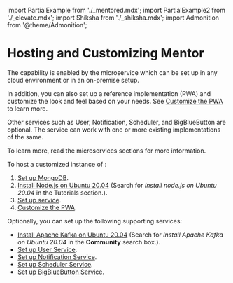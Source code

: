 import PartialExample from './_mentored.mdx';
import PartialExample2 from './_elevate.mdx';
import Shiksha from './_shiksha.mdx';
import Admonition from '@theme/Admonition';

# Hosting and Customizing Mentor

The <PartialExample mentored /> capability is enabled by the <PartialExample mentored /> microservice which can be set up in any cloud environment or in an on-premise setup. 

In addition, you can also set up a reference implementation (PWA) and customize the look and feel based on your needs. See [Customize the PWA](settingup-pwa) to learn more.

Other services such as User, Notification, Scheduler, and BigBlueButton are optional. The <PartialExample mentored /> service can work with one or more existing implementations of the same.

<Admonition type="info">
<p>To learn more, read the microservices sections for more information.</p>
</Admonition>

To host a customized instance of <PartialExample mentored />:

1. [Set up MongoDB](settingup-mongodb).
2. [Install Node.js on Ubuntu 20.04](https://serverspace.io) (Search for *Install node.js on Ubuntu 20.04* in the Tutorials section.).
3. [Set up <PartialExample mentored /> service](settingup-mentoringservice).
4. [Customize the PWA](settingup-pwa).

Optionally, you can set up the following supporting services:

* [Install Apache Kafka on Ubuntu 20.04](https://www.digitalocean.com/community) (Search for *Install Apache Kafka on Ubuntu 20.04* in the **Community** search box.).
* <a href="/userservice/settingup-userservice" target="_self">Set up User Service</a>.
* <a href="/notificationservice/settingup-notificationservice" target="_self">Set up Notification Service</a>.
* <a href="/schedulerservice/settingup-schedulerservice" target="_self">Set up Scheduler Service</a>.
* [Set up BigBlueButton Service](settingup-bbb).

